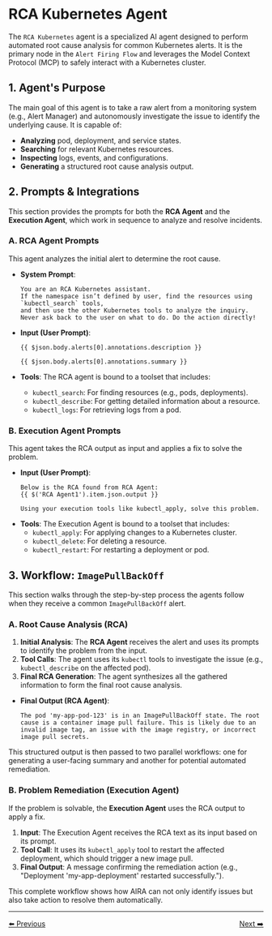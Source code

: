 # RCA Kubernetes Agent

The `RCA Kubernetes` agent is a specialized AI agent designed to perform automated root cause analysis for common Kubernetes alerts. It is the primary node in the `Alert Firing Flow` and leverages the Model Context Protocol (MCP) to safely interact with a Kubernetes cluster.

## 1. Agent's Purpose

The main goal of this agent is to take a raw alert from a monitoring system (e.g., Alert Manager) and autonomously investigate the issue to identify the underlying cause. It is capable of:

* **Analyzing** pod, deployment, and service states.
* **Searching** for relevant Kubernetes resources.
* **Inspecting** logs, events, and configurations.
* **Generating** a structured root cause analysis output.

## 2. Prompts & Integrations

This section provides the prompts for both the **RCA Agent** and the **Execution Agent**, which work in sequence to analyze and resolve incidents.

### A. RCA Agent Prompts

This agent analyzes the initial alert to determine the root cause.

* **System Prompt**:
    ```text
    You are an RCA Kubernetes assistant.
    If the namespace isn’t defined by user, find the resources using `kubectl_search` tools, 
    and then use the other Kubernetes tools to analyze the inquiry.
    Never ask back to the user on what to do. Do the action directly!
    ```

* **Input (User Prompt)**:
    ```text
    {{ $json.body.alerts[0].annotations.description }}

    {{ $json.body.alerts[0].annotations.summary }}
    ```

* **Tools**: The RCA agent is bound to a toolset that includes:
    * `kubectl_search`: For finding resources (e.g., pods, deployments).
    * `kubectl_describe`: For getting detailed information about a resource.
    * `kubectl_logs`: For retrieving logs from a pod.

### B. Execution Agent Prompts

This agent takes the RCA output as input and applies a fix to solve the problem.

* **Input (User Prompt)**:
    ```text
    Below is the RCA found from RCA Agent:
    {{ $('RCA Agent1').item.json.output }}

    Using your execution tools like kubectl_apply, solve this problem.
    ```
* **Tools**: The Execution Agent is bound to a toolset that includes:
    * `kubectl_apply`: For applying changes to a Kubernetes cluster.
    * `kubectl_delete`: For deleting a resource.
    * `kubectl_restart`: For restarting a deployment or pod.

## 3. Workflow: `ImagePullBackOff`

This section walks through the step-by-step process the agents follow when they receive a common `ImagePullBackOff` alert.

### A. Root Cause Analysis (RCA)

1.  **Initial Analysis**: The **RCA Agent** receives the alert and uses its prompts to identify the problem from the input.
2.  **Tool Calls**: The agent uses its `kubectl` tools to investigate the issue (e.g., `kubectl_describe` on the affected pod).
3.  **Final RCA Generation**: The agent synthesizes all the gathered information to form the final root cause analysis.
* **Final Output (RCA Agent)**:
    ```text
    The pod 'my-app-pod-123' is in an ImagePullBackOff state. The root cause is a container image pull failure. This is likely due to an invalid image tag, an issue with the image registry, or incorrect image pull secrets.
    ```
This structured output is then passed to two parallel workflows: one for generating a user-facing summary and another for potential automated remediation.

### B. Problem Remediation (Execution Agent)

If the problem is solvable, the **Execution Agent** uses the RCA output to apply a fix.

1.  **Input**: The Execution Agent receives the RCA text as its input based on its prompt.
2.  **Tool Call**: It uses its `kubectl_apply` tool to restart the affected deployment, which should trigger a new image pull.
3.  **Final Output**: A message confirming the remediation action (e.g., "Deployment 'my-app-deployment' restarted successfully.").

This complete workflow shows how AIRA can not only identify issues but also take action to resolve them automatically.

---
<div style="display: flex; justify-content: space-between;">
  <a href="../reference/3_schema.md">⬅️ Previous</a>
  <a href="2_custom-agent.md">Next ➡️</a>
</div>